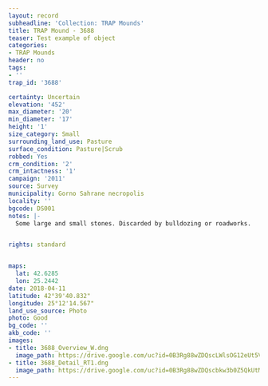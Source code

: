 ```yaml
---
layout: record
subheadline: 'Collection: TRAP Mounds'
title: TRAP Mound - 3688
teaser: Test example of object
categories:
- TRAP Mounds
header: no
tags:
- ''
trap_id: '3688'

certainty: Uncertain
elevation: '452'
max_diameter: '20'
min_diameter: '17'
height: '1'
size_category: Small
surrounding_land_use: Pasture
surface_condition: Pasture|Scrub
robbed: Yes
crm_condition: '2'
crm_intactness: '1'
campaign: '2011'
source: Survey
municipality: Gorno Sahrane necropolis
locality: ''
bgcode: DS001
notes: |-
  Some large and small stones. Discarded by bulldozing or roadworks.


rights: standard


maps:
  lat: 42.6285
  lon: 25.2442
date: 2018-04-11
latitude: 42°39'40.832"
longitude: 25°12'14.567"
land_use_source: Photo
photo: Good
bg_code: ''
akb_code: ''
images:
- title: 3688_Overview_W.dng
  image_path: https://drive.google.com/uc?id=0B3Rg88wZDQscLWlsOG12eUt5VlE
- title: 3688_Detail_RT1.dng
  image_path: https://drive.google.com/uc?id=0B3Rg88wZDQscbkw3b0Z5QkUtM3M
---
```

